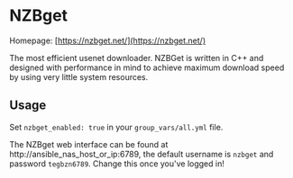 # NZBget

Homepage: [https://nzbget.net/](https://nzbget.net/)

The most efficient usenet downloader. NZBGet is written in C++ and designed with performance in mind to achieve maximum download speed by using very little system resources.

## Usage

Set `nzbget_enabled: true` in your `group_vars/all.yml` file.

The NZBget web interface can be found at http://ansible_nas_host_or_ip:6789, the default username is `nzbget` and password `tegbzn6789`. Change this once you've logged in!

